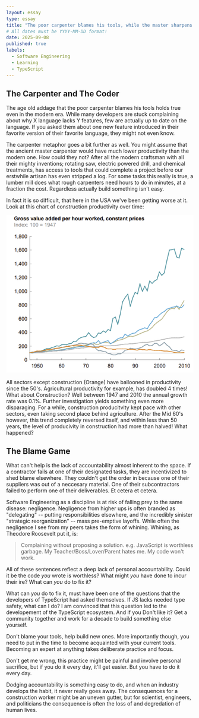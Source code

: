 ```yaml
---
layout: essay
type: essay
title: "The poor carpenter blames his tools, while the master sharpens his chisel"
# All dates must be YYYY-MM-DD format!
date: 2025-09-08
published: true
labels:
  - Software Engineering
  - Learning
  - TypeScript
---
```

## The Carpenter and The Coder
The age old addage that the poor carpenter blames his tools holds true even in the modern era. While many developers are stuck complaining about why X language lacks Y features, few are actually up to date on the language. If you asked them about one new feature introduced in their favorite version of their favorite language, they might not even know. 

The carpenter metaphor goes a bit further as well. You might assume that the ancient master carpenter would have much lower productivity than the modern one. How could they not? After all the modern craftsman with all their mighty inventions; rotating saw, electric powered drill, and chemical treatments, has access to tools that could complete a project before our erstwhile artisan has even stripped a log. For some tasks this really is true, a lumber mill does what rough carpenters need hours to do in minutes, at a fraction the cost. Regardless actually build something isn't easy.

In fact it is so difficult, that here in the USA we've been getting worse at it.  Look at this chart of construction productivity over time:

<img width="1000px" class="rounded float-start pe-4" src="../img/badcarpenterbadtools/laborproductivtygraph.png">

All sectors except construction (Orange) have ballooned in productivity since the 50's. Agricultural productivity for example, has doubled 4 times! What about Construction? Well between 1947 and 2010 the annual growth rate was 0.1%. Further investigation yields something even more disparaging. For a while, construction producitvity kept pace with other sectors, even taking second place behind agriculture. After the Mid 60's however, this trend completely reversed itself, and within less than 50 years, the level of producivity in construction had more than halved! What happened?

## The Blame Game
What can't help is the lack of accountability almost inherent to the space. If a contractor fails at one of their designated tasks, they are incentivized to shed blame elsewhere. They couldn't get the order in because one of their suppliers was out of a neccesary material. One of their subcontractors failed to perform one of their deliverables. Et cetera et cetera. 

Software Engineering as a discipline is at risk of falling prey to the same disease: negligence. Negligence from higher ups is often branded as "delegating" -- putting responsibilities elsewhere, and the incredibly sinister "strategic reorganization" -- mass pre-emptive layoffs. While often the negligence I see from my peers takes the form of whining. Whining, as Theodore Roosevelt put it, is:

> Complaining without proposing a solution. e.g.
> JavaScript is worthless garbage.
> My Teacher/Boss/Lover/Parent hates me.
> My code won't work.

All of these sentences reflect a deep lack of personal accountability. Could it be the code *you* wrote is worthless? What might *you* have done to incur their ire? What can *you* do to fix it? 

What can *you* do to fix it, must have been one of the questions that the developers of TypeScript had asked themselves. If JS lacks needed type safety, what can I do? I am convinced that this question led to the developement of the TypeScript ecosystem. And if you Don't like it? Get a community together and work for a decade to build something else yourself. 

Don't blame your tools, help build new ones. More importantly though, you need to put in the time to become acquainted with your current tools. Becoming an expert at anything takes deliberate practice and focus.

Don't get me wrong, this practice might be painful and involve personal sacrifice, but if you do it every day, it'll get easier. But you have to do it every day.

Dodging accountability is something easy to do, and when an industry develops the habit, it never really goes away. The consequences for a construction worker might be an uneven gutter, but for scientist, engineers, and politicians the consequence is often the loss of and degredation of human lives. 